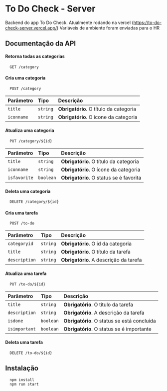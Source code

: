 
# To Do Check - Server

Backend do app To Do Check.
Atualmente rodando na vercel (https://to-do-check-server.vercel.app/)
Variáveis de ambiente foram enviadas para o HR


## Documentação da API

#### Retorna todas as categorias

```http
  GET /category
```

#### Cria uma categoria
```http
  POST /category
```
| Parâmetro   | Tipo       | Descrição                           |
| :---------- | :--------- | :---------------------------------- |
| `title` | `string` | **Obrigatório**. O título da categoria |
| `iconname` | `string` | **Obrigatório**. O ícone da categoria |

#### Atualiza uma categoria
```http
  PUT /category/${id}
```
| Parâmetro   | Tipo       | Descrição                           |
| :---------- | :--------- | :---------------------------------- |
| `title` | `string` | **Obrigatório**. O título da categoria |
| `iconname` | `string` | **Obrigatório**. O ícone da categoria |
| `isfavorite` | `boolean` | **Obrigatório**. O status se é favorita |

#### Deleta uma categoria
```http
  DELETE /category/${id}
```


#### Cria uma tarefa
```http
  POST /to-do
```
| Parâmetro   | Tipo       | Descrição                           |
| :---------- | :--------- | :---------------------------------- |
| `categoryid` | `string` | **Obrigatório**. O id da categoria |
| `title` | `string` | **Obrigatório**. O título da tarefa |
| `description` | `string` | **Obrigatório**. A descrição da tarefa |

#### Atualiza uma tarefa
```http
  PUT /to-do/${id}
```
| Parâmetro   | Tipo       | Descrição                           |
| :---------- | :--------- | :---------------------------------- |
| `title` | `string` | **Obrigatório**. O título da tarefa |
| `description` | `string` | **Obrigatório**. A descrição da tarefa |
| `isdone` | `boolean` | **Obrigatório**. O status se está concluída |
| `isimportant` | `boolean` | **Obrigatório**. O status se é importante |

#### Deleta uma tarefa
```http
  DELETE /to-do/${id}
```



## Instalação

```bash
  npm install
  npm run start
```
    
